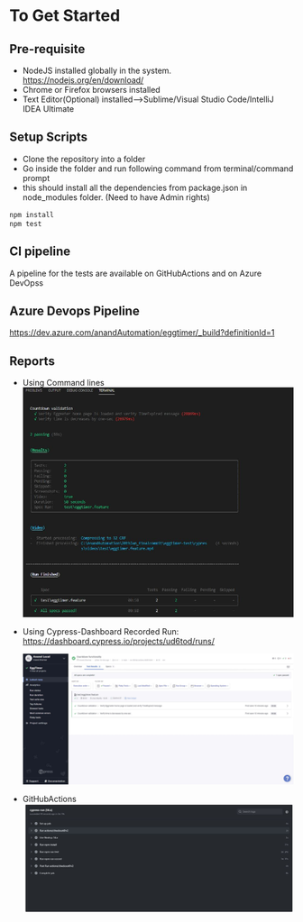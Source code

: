 # To Get Started

## Pre-requisite

- NodeJS installed globally in the system. https://nodejs.org/en/download/
- Chrome or Firefox browsers installed
- Text Editor(Optional) installed-->Sublime/Visual Studio Code/IntelliJ IDEA Ultimate

## Setup Scripts

- Clone the repository into a folder
- Go inside the folder and run following command from terminal/command prompt
- this should install all the dependencies from package.json in node_modules folder. (Need to have Admin rights)

```
npm install
npm test
```

## CI pipeline

A pipeline for the tests are available on GitHubActions and on Azure DevOpss

## Azure Devops Pipeline

https://dev.azure.com/anandAutomation/eggtimer/_build?definitionId=1

## Reports

- Using Command lines
  ![extensionscreen](./artifacts/images/commandline_results.png)
  
- Using Cypress-Dashboard
Recorded Run: https://dashboard.cypress.io/projects/ud6tod/runs/

  ![extensionscreen](./artifacts/images/cypress-dashboard.png)

- GitHubActions
  ![extensionscreen](./artifacts/images/githubAction.png)
  
  
